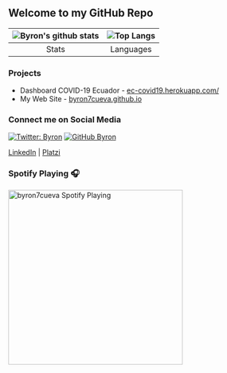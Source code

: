 ## Welcome to my GitHub Repo

| ![Byron's github stats](https://github-readme-stats.vercel.app/api?username=byron7cueva&show_icons=true&hide_border=false&theme=dracula) | ![Top Langs](https://github-readme-stats.vercel.app/api/top-langs/?username=byron7cueva&layout=compact&theme=dracula)|
| :----------------------------------------------------------: | :----------------------------------------------------------: |
|                            Stats                             |                          Languages                           |

### Projects

- Dashboard COVID-19 Ecuador - [ec-covid19.herokuapp.com/](http://ec-covid19.herokuapp.com/)
- My Web Site - [byron7cueva.github.io](https://byron7cueva.github.io/)

### Connect me on Social Media

[![Twitter: Byron](https://img.shields.io/twitter/follow/byron7cueva?style=social)](https://twitter.com/byron7cueva)
[![GitHub Byron](https://img.shields.io/github/followers/byron7cueva?label=follow&style=social)](https://github.com/byron7cueva)

[LinkedIn](https://ec.linkedin.com/in/byron7cueva) | [Platzi](https://platzi.com/@byron7cueva/)

### Spotify Playing 🎧

[<img src="https://now-playing-codestackr.vercel.app/api/spotify-playing" alt="byron7cueva Spotify Playing" width="350" />](https://open.spotify.com/playlist/5cTLM1a6CfH3Jo18FJhnKi)

<!--
**byron7cueva/byron7cueva** is a ✨ _special_ ✨ repository because its `README.md` (this file) appears on your GitHub profile.

Here are some ideas to get you started:

- 🔭 I’m currently working on ...
- 🌱 I’m currently learning ...
- 👯 I’m looking to collaborate on ...
- 🤔 I’m looking for help with ...
- 💬 Ask me about ...
- 📫 How to reach me: ...
- 😄 Pronouns: ...
- ⚡ Fun fact: ...
-->
